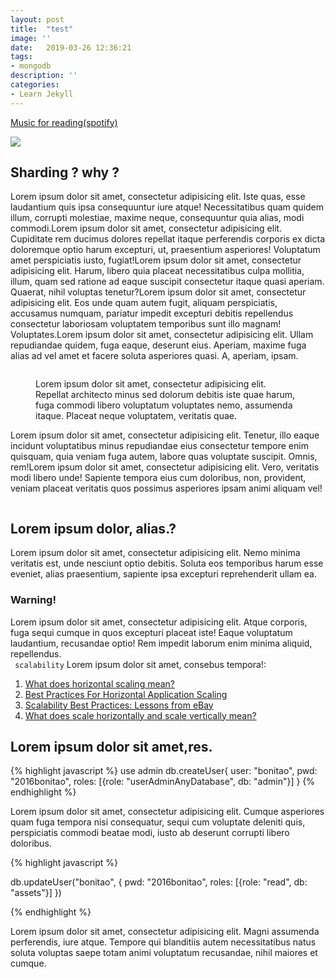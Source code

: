 ```yaml
---
layout: post
title:  "test"
image: ''
date:   2019-03-26 12:36:21
tags:
- mongodb
description: ''
categories:
- Learn Jekyll 
---
```


<p class="music-read"><a href="spotify:track:4DAZ8UYNpWVIV46aLkN2Qp">Music for reading(spotify)</a></p>

<img src="http://cdn1.tnwcdn.com/wp-content/blogs.dir/1/files/2016/02/raw.gif">

## Sharding ? why ?

Lorem ipsum dolor sit amet, consectetur adipisicing elit. Iste quas, esse laudantium quis ipsa consequuntur iure atque! Necessitatibus quam quidem illum, corrupti molestiae, maxime neque, consequuntur quia alias, modi commodi.Lorem ipsum dolor sit amet, consectetur adipisicing elit. Cupiditate rem ducimus dolores repellat itaque perferendis corporis ex dicta doloremque optio harum excepturi, ut, praesentium asperiores! Voluptatum amet perspiciatis iusto, fugiat!Lorem ipsum dolor sit amet, consectetur adipisicing elit. Harum, libero quia placeat necessitatibus culpa mollitia, illum, quam sed ratione ad eaque suscipit consectetur itaque quasi aperiam. Quaerat, nihil voluptas tenetur?Lorem ipsum dolor sit amet, consectetur adipisicing elit. Eos unde quam autem fugit, aliquam perspiciatis, accusamus numquam, pariatur impedit excepturi debitis repellendus consectetur laboriosam voluptatem temporibus sunt illo magnam! Voluptates.Lorem ipsum dolor sit amet, consectetur adipisicing elit. Ullam repudiandae quidem, fuga eaque, deserunt eius. Aperiam, maxime fuga alias ad vel amet et facere soluta asperiores quasi. A, aperiam, ipsam.

<figure class="foto-legenda">
	<img src="{{ "/assets/img/sharding-gerenciamento-usuarios/ajudando-carregar.jpg"}}" alt="">
	<figcaption> <p>Lorem ipsum dolor sit amet, consectetur adipisicing elit. Repellat architecto minus sed dolorum debitis iste quae harum, fuga commodi libero voluptatum voluptates nemo, assumenda itaque. Placeat neque voluptatem, veritatis quae.</p>
	</figcaption>
</figure>

Lorem ipsum dolor sit amet, consectetur adipisicing elit. Tenetur, illo eaque incidunt voluptatibus minus repudiandae eius consectetur tempore enim quisquam, quia veniam fuga autem, labore quas voluptate suscipit. Omnis, rem!Lorem ipsum dolor sit amet, consectetur adipisicing elit. Vero, veritatis modi libero unde! Sapiente tempora eius cum doloribus, non, provident, veniam placeat veritatis quos possimus asperiores ipsam animi aliquam vel!

<img src="https://octodex.github.com/images/codercat.jpg" alt="">

## Lorem ipsum dolor, alias.?

Lorem ipsum dolor sit amet, consectetur adipisicing elit. Nemo minima veritatis est, unde nesciunt optio debitis. Soluta eos temporibus harum esse eveniet, alias praesentium, sapiente ipsa excepturi reprehenderit ullam ea.

### Warning!

Lorem ipsum dolor sit amet, consectetur adipisicing elit. Atque corporis, fuga sequi cumque in quos excepturi placeat iste! Eaque voluptatum laudantium, recusandae optio! Rem impedit laborum enim minima aliquid, repellendus.<br>
` scalability` Lorem ipsum dolor sit amet, consebus tempora!:

1. <a href="http://dba.stackexchange.com/questions/4508/what-does-horizontal-scaling-mean" target="_blank">What does horizontal scaling mean?</a>
2. <a href="https://blog.openshift.com/best-practices-for-horizontal-application-scaling/" target="_blank">Best Practices For Horizontal Application Scaling</a>
3. <a href="http://www.infoq.com/articles/ebay-scalability-best-practices" target="_blank">Scalability Best Practices: Lessons from eBay</a>
4. <a href="http://stackoverflow.com/questions/5401992/what-does-scale-horizontally-and-scale-vertically-mean" target="_blank">What does scale horizontally and scale vertically mean?</a>

## Lorem ipsum dolor sit amet,res.


{% highlight javascript %}
use admin
db.createUser{
	user: "bonitao",
	pwd: "2016bonitao",
	roles: [{role: "userAdminAnyDatabase", db: "admin"}]
}
{% endhighlight %}

Lorem ipsum dolor sit amet, consectetur adipisicing elit. Cumque asperiores quam fuga tempora nisi consequatur, sequi cum voluptate deleniti quis, perspiciatis commodi beatae modi, iusto ab deserunt corrupti libero doloribus.

{% highlight javascript %}

db.updateUser("bonitao",
{
	pwd: "2016bonitao",
	roles: [{role: "read", db: "assets"}]
})

{% endhighlight %}

Lorem ipsum dolor sit amet, consectetur adipisicing elit. Magni assumenda perferendis, iure atque. Tempore qui blanditiis autem necessitatibus natus soluta voluptas saepe totam animi voluptatum recusandae, nihil maiores et cumque.
